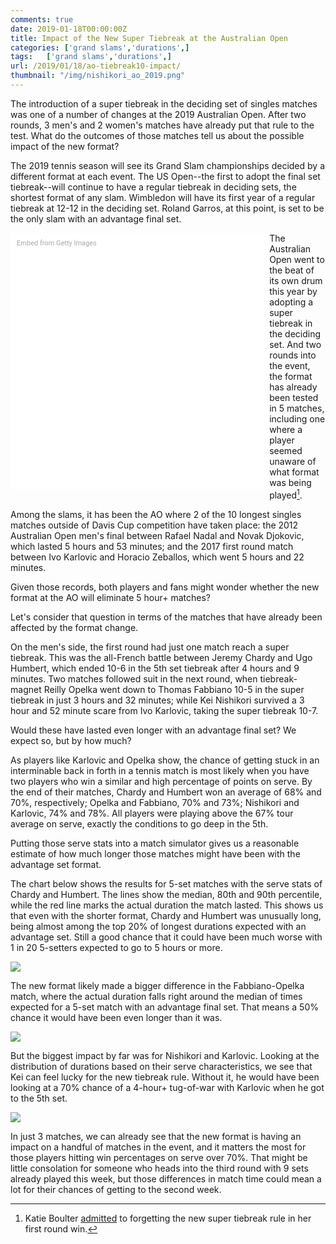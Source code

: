 ```yaml
---
comments: true
date: 2019-01-18T00:00:00Z
title: Impact of the New Super Tiebreak at the Australian Open 
categories: ['grand slams','durations',]
tags:   ['grand slams','durations',]
url: /2019/01/18/ao-tiebreak10-impact/
thumbnail: "/img/nishikori_ao_2019.png"
---
```


The introduction of a super tiebreak in the deciding set of singles matches was one of a number of changes at the 2019 Australian Open. After two rounds, 3 men's and 2 women's matches have already put that rule to the test. What do the outcomes of those matches tell us about the possible impact of the new format?


<!--more-->

The 2019 tennis season will see its Grand Slam championships decided by a different format at each event. The US Open--the first to adopt the final set tiebreak--will continue to have a regular tiebreak in deciding sets, the shortest format of any slam. Wimbledon will have its first year of a regular tiebreak at 12-12 in the deciding set. Roland Garros, at this point, is set to be the only slam with an advantage final set. 

<div class="getty embed image" style="background-color:#fff;display:inline-block;font-family:Roboto,sans-serif;color:#a7a7a7;font-size:11px;width:100%;max-width:394px;float:left;padding:2%;"><div style="padding:0;margin:0;text-align:left;"><a href="http://www.gettyimages.com.au/detail/1083448116" target="_blank" style="color:#a7a7a7;text-decoration:none;font-weight:normal !important;border:none;display:inline-block;">Embed from Getty Images</a></div><div style="overflow:hidden;position:relative;height:0;padding:95.622894% 0 0 0;width:100%;"><iframe src="//embed.gettyimages.com/embed/1083448116?et=LJHlTepVSE9aMYjOJmUW4g&tld=com.au&sig=ToaFpN3ciiRhJcXzD2D7-8JjBXXoo5WdnA4V4McYrBw=&caption=true&ver=1" scrolling="no" frameborder="0" width="594" height="568" style="display:inline-block;position:absolute;top:0;left:0;width:100%;height:100%;margin:0;"></iframe></div></div>

The Australian Open went to the beat of its own drum this year by adopting a super tiebreak in the deciding set. And two rounds into the event, the format has already been tested in 5 matches, including one where a player seemed unaware of what format was being played[^1].

Among the slams, it has been the AO where 2 of the 10 longest singles matches outside of Davis Cup competition have taken place: the 2012 Australian Open men's final between Rafael Nadal and Novak Djokovic, which lasted 5 hours and 53 minutes; and the 2017 first round match between Ivo Karlovic and Horacio Zeballos, which went 5 hours and 22 minutes. 

Given those records, both players and fans might wonder whether the new format at the AO will eliminate 5 hour+ matches?

Let's consider that question in terms of the matches that have already been affected by the format change. 

On the men's side, the first round had just one match reach a super tiebreak. This was the all-French battle between Jeremy Chardy and Ugo Humbert, which ended 10-6 in the 5th set tiebreak after 4 hours and 9 minutes. Two matches followed suit in the next round, when tiebreak-magnet Reilly Opelka went down to Thomas Fabbiano 10-5 in the super tiebreak in just 3 hours and 32 minutes; while Kei Nishikori survived a 3 hour and 52 minute scare from Ivo Karlovic, taking the super tiebreak 10-7. 

Would these have lasted even longer with an advantage final set? We expect so, but by how much?

As players like Karlovic and Opelka show, the chance of getting stuck in an interminable back in forth in a tennis match is most likely when you have two players who win a similar and high percentage of points on serve. By the end of their matches, Chardy and Humbert won an average of 68% and 70%, respectively; Opelka and Fabbiano, 70% and 73%; Nishikori and Karlovic, 74% and 78%. All players were playing above the 67% tour average on serve, exactly the conditions to go deep in the 5th.

Putting those serve stats into a match simulator gives us a reasonable estimate of how much longer those matches might have been with the advantage set format. 

The chart below shows the results for 5-set matches with the serve stats of Chardy and Humbert. The lines show the median, 80th and 90th percentile, while the red line marks the actual duration the match lasted. This shows us that even with the shorter format, Chardy and Humbert was unusually long, being almost among the top 20% of longest durations expected with an advantage set. Still a good chance that it could have been much worse with 1 in 20 5-setters expected to go to 5 hours or more.

<div>
<img src="/img/chardy_humbert.png" />
</div>

The new format likely made a bigger difference in the Fabbiano-Opelka match, where the actual duration falls right around the median of times expected for a 5-set match with an advantage final set. That means a 50% chance it would have been even longer than it was.


<div>
<img src="/img/opelka_fabbiano.png" />
</div>

But the biggest impact by far was for Nishikori and Karlovic. Looking at the distribution of durations based on their serve characteristics, we see that Kei can feel lucky for the new tiebreak rule. Without it, he would have been looking at a 70% chance of a 4-hour+ tug-of-war with Karlovic when he got to the 5th set.


<div>
<img src="/img/nishikori_karlovic.png" />
</div>

In just 3 matches, we can already see that the new format is having an impact on a handful of matches in the event, and it matters the most for those players hitting win percentages on serve over 70%. That might be little consolation for someone who heads into the third round with 9 sets already played this week, but those differences in match time could mean a lot for their chances of getting to the second week.


[^1]: Katie Boulter [admitted](https://www.telegraph.co.uk/tennis/2019/01/14/katie-boulter-reaches-second-round-australian-open-despite/) to forgetting the new super tiebreak rule in her first round win.
